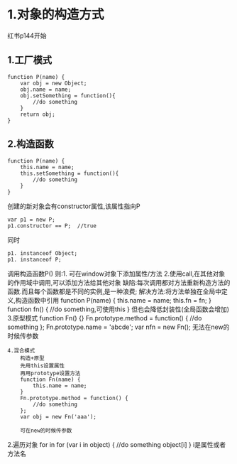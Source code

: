 1.对象的构造方式
===
红书p144开始  
  
1.工厂模式  
---

```
function P(name) {
    var obj = new Object;
    obj.name = name;
    obj.setSomething = function(){
        //do something
    }
    return obj;
}
```   

2.构造函数  
---
 
```
function P(name) {
    this.name = name;
    this.setSomething = function(){
        //do something
    }
}  
```
  
创建的新对象会有constructor属性,该属性指向P  
  
```
var p1 = new P;
p1.constructor == P;  //true
```  
  
同时  
  
```
p1. instanceof Object;
p1. instanceof P;
```
  
调用构造函数P()
则:1. 可在window对象下添加属性/方法
2.使用call,在其他对象的作用域中调用,可以添加方法给其他对象
缺陷:每次调用都对方法重新构造方法的函数.而且每个函数都是不同的实例,是一种浪费;
解决方法:将方法单独在全局中定义,构造函数中引用
function P(name) {
this.name = name;
this.fn = fn;
}
function fn() {
//do something,可使用this
}
        但也会降低封装性(全局函数会增加)
    3.原型模式
        function Fn() {}
        Fn.prototype.method = function() {
            //do something
        };
        Fn.prototype.name = 'abcde';
        var nfn = new Fn();
        无法在new的时候传参数
        
    4.混合模式
        构造+原型
        先用this设置属性
        再用prototype设置方法
        function Fn(name) {
            this.name = name;
        }
        Fn.prototype.method = function() {
            //do something
        };
        var obj = new Fn('aaa');
        
        可在new的时候传参数

2.遍历对象
for in
for (var i in object) {
    //do something
    object[i]
}
i是属性或者方法名
